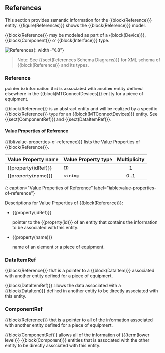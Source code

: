 
## References

This section provides semantic information for the {{block(Reference)}} entity. {{figure(References)}} shows the {{block(Reference)}} model. 

{{block(Reference)}} may be modeled as part of a {{block(Device)}}, {{block(Component)}} or {{block(Interface)}} type.

![References](figures/References.png "References"){: width="0.8"}

> Note: See {{sect(References Schema Diagrams)}} for XML schema of {{block(Reference)}} and its types.

### Reference

pointer to information that is associated with another entity defined elsewhere in the {{block(MTConnectDevices)}} entity for a piece of equipment.


{{block(Reference)}} is an abstract entity and will be realized by a specific {{block(Reference)}} type for an {{block(MTConnectDevices)}} entity. See {{sect(ComponentRef)}} and {{sect(DataItemRef)}}.


#### Value Properties of Reference

{{tbl(value-properties-of-reference)}} lists the Value Properties of {{block(Reference)}}.

|Value Property name|Value Property type|Multiplicity|
|-|-|:-:|
|{{property(idRef)}}|`ID`|1|
|{{property(name)}}|`string`|0..1|
{: caption="Value Properties of Reference" label="table:value-properties-of-reference"}

Descriptions for Value Properties of {{block(Reference)}}:

* {{property(idRef)}} 

    pointer to the {{property(id)}} of an entity that contains the information to be associated with this entity.

* {{property(name)}} 

     name of an element or a piece of equipment.

### DataItemRef

{{block(Reference)}} that is a pointer to a {{block(DataItem)}} associated with another entity defined for a piece of equipment.


{{block(DataItemRef)}} allows the data associated with a {{block(DataItem)}} defined in another entity to be directly associated with this entity.


### ComponentRef

{{block(Reference)}} that is a pointer to all of the information associated with another entity defined for a piece of equipment.



{{block(ComponentRef)}} allows all of the information of ({{term(lower level)}} {{block(Component)}} entities that is associated with the other entity to be directly associated with this entity.

